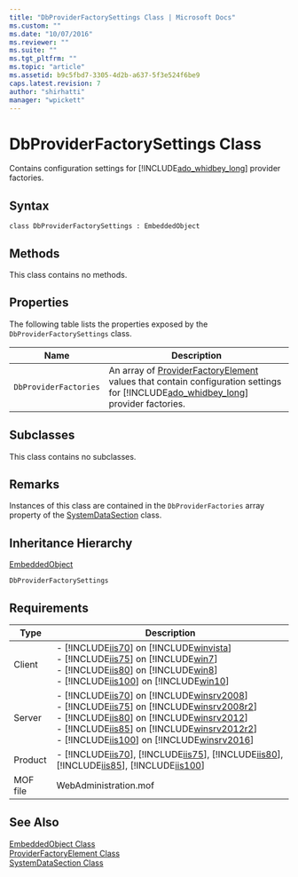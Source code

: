 ```yaml
---
title: "DbProviderFactorySettings Class | Microsoft Docs"
ms.custom: ""
ms.date: "10/07/2016"
ms.reviewer: ""
ms.suite: ""
ms.tgt_pltfrm: ""
ms.topic: "article"
ms.assetid: b9c5fbd7-3305-4d2b-a637-5f3e524f6be9
caps.latest.revision: 7
author: "shirhatti"
manager: "wpickett"
---
```

# DbProviderFactorySettings Class
Contains configuration settings for [!INCLUDE[ado_whidbey_long](../../reference/admin/includes/ado-whidbey-long-md.md)] provider factories.  
  
## Syntax  
  
```vbs  
class DbProviderFactorySettings : EmbeddedObject  
```  
  
## Methods  
 This class contains no methods.  
  
## Properties  
 The following table lists the properties exposed by the `DbProviderFactorySettings` class.  
  
|Name|Description|  
|----------|-----------------|  
|`DbProviderFactories`|An array of [ProviderFactoryElement](http://msdn.microsoft.com/en-us/42f523ee-eaab-4a81-917d-5c0f591cfc45) values that contain configuration settings for [!INCLUDE[ado_whidbey_long](../../reference/admin/includes/ado-whidbey-long-md.md)] provider factories.|  
  
## Subclasses  
 This class contains no subclasses.  
  
## Remarks  
 Instances of this class are contained in the `DbProviderFactories` array property of the [SystemDataSection](../../reference/admin/systemdatasection-class.md) class.  
  
## Inheritance Hierarchy  
 [EmbeddedObject](../../reference/admin/embeddedobject-class1.md)  
  
 `DbProviderFactorySettings`  
  
## Requirements  
  
|Type|Description|  
|----------|-----------------|  
|Client|-   [!INCLUDE[iis70](../../reference/admin/includes/iis70-md.md)] on [!INCLUDE[winvista](../../reference/admin/includes/winvista-md.md)]<br />-   [!INCLUDE[iis75](../../reference/admin/includes/iis75-md.md)] on [!INCLUDE[win7](../../reference/admin/includes/win7-md.md)]<br />-   [!INCLUDE[iis80](../../reference/admin/includes/iis80-md.md)] on [!INCLUDE[win8](../../reference/admin/includes/win8-md.md)]<br />-   [!INCLUDE[iis100](../../reference/admin/includes/iis100-md.md)] on [!INCLUDE[win10](../../reference/admin/includes/win10-md.md)]|  
|Server|-   [!INCLUDE[iis70](../../reference/admin/includes/iis70-md.md)] on [!INCLUDE[winsrv2008](../../reference/admin/includes/winsrv2008-md.md)]<br />-   [!INCLUDE[iis75](../../reference/admin/includes/iis75-md.md)] on [!INCLUDE[winsrv2008r2](../../reference/admin/includes/winsrv2008r2-md.md)]<br />-   [!INCLUDE[iis80](../../reference/admin/includes/iis80-md.md)] on [!INCLUDE[winsrv2012](../../reference/admin/includes/winsrv2012-md.md)]<br />-   [!INCLUDE[iis85](../../reference/admin/includes/iis85-md.md)] on [!INCLUDE[winsrv2012r2](../../reference/admin/includes/winsrv2012r2-md.md)]<br />-   [!INCLUDE[iis100](../../reference/admin/includes/iis100-md.md)] on [!INCLUDE[winsrv2016](../../reference/admin/includes/winsrv2016-md.md)]|  
|Product|-   [!INCLUDE[iis70](../../reference/admin/includes/iis70-md.md)], [!INCLUDE[iis75](../../reference/admin/includes/iis75-md.md)], [!INCLUDE[iis80](../../reference/admin/includes/iis80-md.md)], [!INCLUDE[iis85](../../reference/admin/includes/iis85-md.md)], [!INCLUDE[iis100](../../reference/admin/includes/iis100-md.md)]|  
|MOF file|WebAdministration.mof|  
  
## See Also  
 [EmbeddedObject Class](../../reference/admin/embeddedobject-class1.md)   
 [ProviderFactoryElement Class](../../reference/admin/providerfactoryelement-class.md)   
 [SystemDataSection Class](../../reference/admin/systemdatasection-class.md)